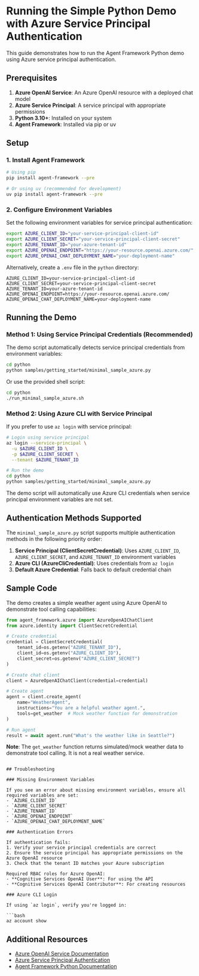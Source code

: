 # Running the Simple Python Demo with Azure Service Principal Authentication

This guide demonstrates how to run the Agent Framework Python demo using Azure service principal authentication.

## Prerequisites

1. **Azure OpenAI Service**: An Azure OpenAI resource with a deployed chat model
2. **Azure Service Principal**: A service principal with appropriate permissions
3. **Python 3.10+**: Installed on your system
4. **Agent Framework**: Installed via pip or uv

## Setup

### 1. Install Agent Framework

```bash
# Using pip
pip install agent-framework --pre

# Or using uv (recommended for development)
uv pip install agent-framework --pre
```

### 2. Configure Environment Variables

Set the following environment variables for service principal authentication:

```bash
export AZURE_CLIENT_ID="your-service-principal-client-id"
export AZURE_CLIENT_SECRET="your-service-principal-client-secret"
export AZURE_TENANT_ID="your-azure-tenant-id"
export AZURE_OPENAI_ENDPOINT="https://your-resource.openai.azure.com/"
export AZURE_OPENAI_CHAT_DEPLOYMENT_NAME="your-deployment-name"
```

Alternatively, create a `.env` file in the `python` directory:

```env
AZURE_CLIENT_ID=your-service-principal-client-id
AZURE_CLIENT_SECRET=your-service-principal-client-secret
AZURE_TENANT_ID=your-azure-tenant-id
AZURE_OPENAI_ENDPOINT=https://your-resource.openai.azure.com/
AZURE_OPENAI_CHAT_DEPLOYMENT_NAME=your-deployment-name
```

## Running the Demo

### Method 1: Using Service Principal Credentials (Recommended)

The demo script automatically detects service principal credentials from environment variables:

```bash
cd python
python samples/getting_started/minimal_sample_azure.py
```

Or use the provided shell script:

```bash
cd python
./run_minimal_sample_azure.sh
```

### Method 2: Using Azure CLI with Service Principal

If you prefer to use `az login` with service principal:

```bash
# Login using service principal
az login --service-principal \
  -u $AZURE_CLIENT_ID \
  -p $AZURE_CLIENT_SECRET \
  --tenant $AZURE_TENANT_ID

# Run the demo
cd python
python samples/getting_started/minimal_sample_azure.py
```

The demo script will automatically use Azure CLI credentials when service principal environment variables are not set.

## Authentication Methods Supported

The `minimal_sample_azure.py` script supports multiple authentication methods in the following priority order:

1. **Service Principal (ClientSecretCredential)**: Uses `AZURE_CLIENT_ID`, `AZURE_CLIENT_SECRET`, and `AZURE_TENANT_ID` environment variables
2. **Azure CLI (AzureCliCredential)**: Uses credentials from `az login`
3. **Default Azure Credential**: Falls back to default credential chain

## Sample Code

The demo creates a simple weather agent using Azure OpenAI to demonstrate tool calling capabilities:

```python
from agent_framework.azure import AzureOpenAIChatClient
from azure.identity import ClientSecretCredential

# Create credential
credential = ClientSecretCredential(
    tenant_id=os.getenv("AZURE_TENANT_ID"),
    client_id=os.getenv("AZURE_CLIENT_ID"),
    client_secret=os.getenv("AZURE_CLIENT_SECRET")
)

# Create chat client
client = AzureOpenAIChatClient(credential=credential)

# Create agent
agent = client.create_agent(
    name="WeatherAgent",
    instructions="You are a helpful weather agent.",
    tools=get_weather  # Mock weather function for demonstration
)

# Run agent
result = await agent.run("What's the weather like in Seattle?")
```

**Note**: The `get_weather` function returns simulated/mock weather data to demonstrate tool calling. It is not a real weather service.
```

## Troubleshooting

### Missing Environment Variables

If you see an error about missing environment variables, ensure all required variables are set:
- `AZURE_CLIENT_ID`
- `AZURE_CLIENT_SECRET`
- `AZURE_TENANT_ID`
- `AZURE_OPENAI_ENDPOINT`
- `AZURE_OPENAI_CHAT_DEPLOYMENT_NAME`

### Authentication Errors

If authentication fails:
1. Verify your service principal credentials are correct
2. Ensure the service principal has appropriate permissions on the Azure OpenAI resource
3. Check that the tenant ID matches your Azure subscription

Required RBAC roles for Azure OpenAI:
- **Cognitive Services OpenAI User**: For using the API
- **Cognitive Services OpenAI Contributor**: For creating resources

### Azure CLI Login

If using `az login`, verify you're logged in:

```bash
az account show
```

## Additional Resources

- [Azure OpenAI Service Documentation](https://learn.microsoft.com/azure/cognitive-services/openai/)
- [Azure Service Principal Authentication](https://learn.microsoft.com/azure/developer/python/sdk/authentication-overview)
- [Agent Framework Python Documentation](../README.md)
